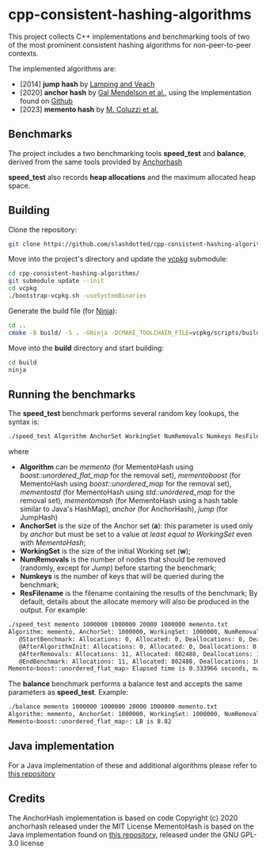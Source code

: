 # cpp-consistent-hashing-algorithms
This project collects C++ implementations and benchmarking tools of two of the most prominent consistent hashing algorithms for non-peer-to-peer contexts.

The implemented algorithms are:
* [2014] __jump hash__ by [Lamping and Veach](https://arxiv.org/pdf/1406.2294.pdf)
* [2020] __anchor hash__ by [Gal Mendelson et al.](https://arxiv.org/pdf/1812.09674.pdf), using the implementation found on [Github](https://github.com/anchorhash/cpp-anchorhash)
* [2023] __memento hash__ by [M. Coluzzi et al.](https://arxiv.org/pdf/2306.09783.pdf)

## Benchmarks

The project includes a two benchmarking tools **speed_test** and **balance**, derived from the same tools provided by [Anchorhash](https://github.com/anchorhash/cpp-anchorhash)

**speed_test** also records **heap allocations** and the maximum allocated heap space.

## Building

Clone the repository:
```bash
git clone https://github.com/slashdotted/cpp-consistent-hashing-algorithms.git
```
Move into the project's directory and update the [vcpkg](https://vcpkg.io/en/) submodule:
```bash
cd cpp-consistent-hashing-algorithms/
git submodule update --init
cd vcpkg
./bootstrap-vcpkg.sh -useSystemBinaries
```
Generate the build file (for [Ninja](https://ninja-build.org/)):
```bash
cd ..
cmake -B build/ -S . -GNinja -DCMAKE_TOOLCHAIN_FILE=vcpkg/scripts/buildsystems/vcpkg.cmake -DCMAKE_BUILD_TYPE=Release
```
Move into the **build** directory and start building:
```bash
cd build
ninja
```
## Running the benchmarks
The **speed_test** benchmark performs several random key lookups, the syntax is:
```bash
./speed_test Algorithm AnchorSet WorkingSet NumRemovals Numkeys ResFilename
```
where
 * **Algorithm** can be *memento* (for MementoHash using *boost::unordered_flat_map* for the removal set), *mementoboost* (for MementoHash using *boost::unordered_map* for the removal set), *mementostd* (for MementoHash using *std::unordered_map* for the removal set), *mementomash* (for MementoHash using a hash table similar to Java's HashMap), *anchor* (for AnchorHash), *jump* (for JumpHash)
 * **AnchorSet** is the size of the Anchor set (**a**): this parameter is used only by *anchor* but must be set to a value *at least equal to WorkingSet* even with *MementoHash*;
 * **WorkingSet** is the size of the initial Working set (**w**);
 * **NumRemovals** is the number of nodes that should be removed (randomly, except for *Jump*) before starting the benchmark;
 * **Numkeys** is the number of keys that will be queried during the benchmark;
 * **ResFilename** is the filename containing the results of the benchmark;
By default, details about the allocate memory will also be produced in the output. For example:
```bash
./speed_test memento 1000000 1000000 20000 1000000 memento.txt
Algorithm: memento, AnchorSet: 1000000, WorkingSet: 1000000, NumRemovals: 20000, NumKeys: 1000000, ResFileName: memento.txt, Random: rand()
   @StartBenchmark: Allocations: 0, Allocated: 0, Deallocations: 0, Deallocated: 0, Maximum: 0
   @AfterAlgorithmInit: Allocations: 0, Allocated: 0, Deallocations: 0, Deallocated: 0, Maximum: 0
   @AfterRemovals: Allocations: 11, Allocated: 802488, Deallocations: 10, Deallocated: 401076, Maximum: 802488
   @EndBenchmark: Allocations: 11, Allocated: 802488, Deallocations: 10, Deallocated: 401076, Maximum: 802488
Memento<boost::unordered_flat_map> Elapsed time is 0.333966 seconds, maximum heap allocated memory is 802488 bytes, sizeof(Memento<boost::unordered_flat_map>) is 56
```

The **balance** benchmark performs a balance test and accepts the same parameters as **speed_test**. Example:

```bash
./balance memento 1000000 1000000 20000 1000000 memento.txt
Algorithm: memento, AnchorSet: 1000000, WorkingSet: 1000000, NumRemovals: 20000, NumKeys: 1000000, ResFileName: memento.txt
Memento<boost::unordered_flat_map>: LB is 8.82
```

## Java implementation
For a Java implementation of these and additional algorithms please refer to [this repository](https://github.com/SUPSI-DTI-ISIN/java-consistent-hashing-algorithms)

## Credits
The AnchorHash implementation is based on code Copyright (c) 2020 anchorhash released under the MIT License
MementoHash is based on the Java implementation found on [this repository](https://github.com/SUPSI-DTI-ISIN/java-consistent-hashing-algorithms), released under the GNU GPL-3.0 license 
